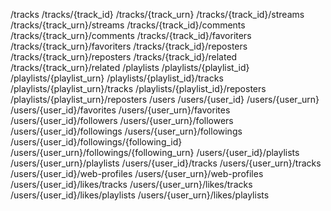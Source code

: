 /tracks
/tracks/{track_id}
/tracks/{track_urn}
/tracks/{track_id}/streams
/tracks/{track_urn}/streams
/tracks/{track_id}/comments
/tracks/{track_urn}/comments
/tracks/{track_id}/favoriters
/tracks/{track_urn}/favoriters
/tracks/{track_id}/reposters
/tracks/{track_urn}/reposters
/tracks/{track_id}/related
/tracks/{track_urn}/related
/playlists
/playlists/{playlist_id}
/playlists/{playlist_urn}
/playlists/{playlist_id}/tracks
/playlists/{playlist_urn}/tracks
/playlists/{playlist_id}/reposters
/playlists/{playlist_urn}/reposters
/users
/users/{user_id}
/users/{user_urn}
/users/{user_id}/favorites
/users/{user_urn}/favorites
/users/{user_id}/followers
/users/{user_urn}/followers
/users/{user_id}/followings
/users/{user_urn}/followings
/users/{user_id}/followings/{following_id}
/users/{user_urn}/followings/{following_urn}
/users/{user_id}/playlists
/users/{user_urn}/playlists
/users/{user_id}/tracks
/users/{user_urn}/tracks
/users/{user_id}/web-profiles
/users/{user_urn}/web-profiles
/users/{user_id}/likes/tracks
/users/{user_urn}/likes/tracks
/users/{user_id}/likes/playlists
/users/{user_urn}/likes/playlists